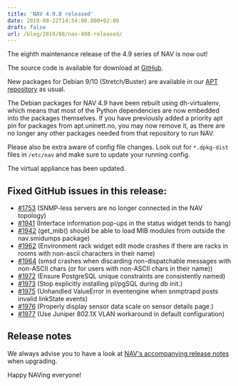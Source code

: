 ```yaml
---
title: 'NAV 4.9.8 released'
date: 2019-08-22T14:54:00.000+02:00
draft: false
url: /blog/2019/08/nav-498-released/
---
```


The eighth maintenance release of the 4.9 series of NAV is now out!

The source code is available for download at [GitHub](https://github.com/UNINETT/nav/releases).

New packages for Debian 9/10 (Stretch/Buster) are available in our [APT repository](https://nav.uninett.no/install-instructions/#debian) as usual.

The Debian packages for NAV 4.9 have been rebuilt using dh-virtualenv, which means that most of the Python dependencies are now embedded into the packages themselves. If you have previously added a priority apt pin for packages from apt.uninett.no, you may now remove it, as there are no longer any other packages needed from that repository to run NAV.

Please also be extra aware of config file changes. Look out for `*.dpkg-dist` files in `/etc/nav` and make sure to update your running config.

The virtual appliance has been updated.

## Fixed GitHub issues in this release:

*   [#1753](https://github.com/Uninett/nav/issues/1753) (SNMP-less servers are no longer connected in the NAV topology)
*   [#1941](https://github.com/Uninett/nav/issues/1941) (Interface information pop-ups in the status widget tends to hang)
*   [#1942](https://github.com/Uninett/nav/issues/1942) (get\_mib() should be able to load MIB modules from outside the nav.smidumps package)
*   [#1962](https://github.com/Uninett/nav/issues/1962) (Environment rack widget edit mode crashes if there are racks in rooms with non-ascii characters in their name)
*   [#1964](https://github.com/Uninett/nav/issues/1964) (smsd crashes when discarding non-dispatchable messages with non-ASCII chars (or for users with non-ASCII chars in their name))
*   [#1972](https://github.com/Uninett/nav/pull/1972) (Ensure PostgreSQL unique constraints are consistently named)
*   [#1973](https://github.com/Uninett/nav/pull/1973) (Stop explicitly installing pl/pgSQL during db init.)
*   [#1975](https://github.com/Uninett/nav/issues/1975) (Unhandled ValueError in eventengine when snmptrapd posts invalid linkState events)
*   [#1976](https://github.com/Uninett/nav/pull/1976) (Properly display sensor data scale on sensor details page.)
*   [#1977](https://github.com/Uninett/nav/pull/1977) (Use Juniper 802.1X VLAN workaround in default configuration)

## Release notes

We always advise you to have a look at [NAV's accompanying release notes](https://nav.uninett.no/doc/4.9/release-notes.html#nav-4-9) when upgrading.

Happy NAVing everyone!

